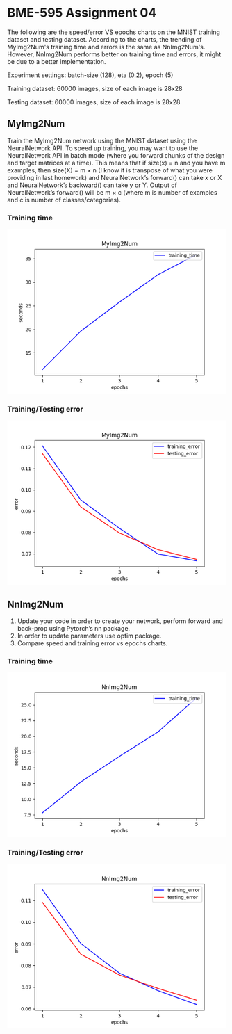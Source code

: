 # BME-595 Assignment 04

The following are the speed/error VS epochs charts on the MNIST training dataset and testing dataset. According to the charts, the trending of MyImg2Num's training time and errors is the same as NnImg2Num's. However, NnImg2Num performs better on training time and errors, it might be due to a better implementation.

Experiment settings: batch-size (128), eta (0.2), epoch (5)

Training dataset: 60000 images, size of each image is 28x28

Testing dataset: 60000 images, size of each image is 28x28


## MyImg2Num

Train the MyImg2Num network using the MNIST dataset using the NeuralNetwork API. To speed up training, you may want to use the NeuralNetwork API in batch mode (where you forward chunks of the design and target matrices at a time). This means that if size(x) = n and you have m examples, then size(X) = m × n (I know it is transpose of what you were providing in last homework) and NeuralNetwork’s forward() can take x or X and NeuralNetwork’s backward() can take y or Y. Output of NeuralNetwork’s forward() will be m × c (where m is number of examples and c is number of classes/categories).

### Training time
![Training time](MyImg2Num_speed_ep-5.png)
### Training/Testing error
![Error](MyImg2Num_error_ep-5.png)

## NnImg2Num

1. Update your code in order to create your network, perform forward and back-prop using Pytorch’s nn package.
2. In order to update parameters use optim package.
3. Compare speed and training error vs epochs charts.

### Training time
![Training time](NnImg2Num_speed_ep-5.png)
### Training/Testing error
![Error](NnImg2Num_error_ep-5.png)
